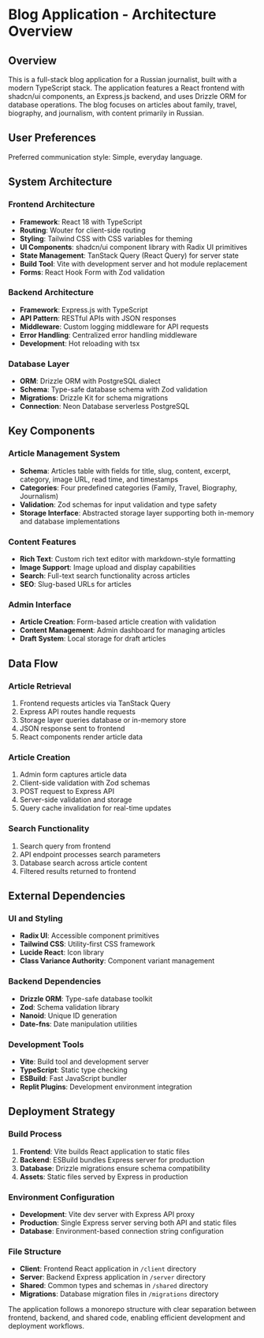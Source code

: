 # Blog Application - Architecture Overview

## Overview

This is a full-stack blog application for a Russian journalist, built with a modern TypeScript stack. The application features a React frontend with shadcn/ui components, an Express.js backend, and uses Drizzle ORM for database operations. The blog focuses on articles about family, travel, biography, and journalism, with content primarily in Russian.

## User Preferences

Preferred communication style: Simple, everyday language.

## System Architecture

### Frontend Architecture
- **Framework**: React 18 with TypeScript
- **Routing**: Wouter for client-side routing
- **Styling**: Tailwind CSS with CSS variables for theming
- **UI Components**: shadcn/ui component library with Radix UI primitives
- **State Management**: TanStack Query (React Query) for server state
- **Build Tool**: Vite with development server and hot module replacement
- **Forms**: React Hook Form with Zod validation

### Backend Architecture
- **Framework**: Express.js with TypeScript
- **API Pattern**: RESTful APIs with JSON responses
- **Middleware**: Custom logging middleware for API requests
- **Error Handling**: Centralized error handling middleware
- **Development**: Hot reloading with tsx

### Database Layer
- **ORM**: Drizzle ORM with PostgreSQL dialect
- **Schema**: Type-safe database schema with Zod validation
- **Migrations**: Drizzle Kit for schema migrations
- **Connection**: Neon Database serverless PostgreSQL

## Key Components

### Article Management System
- **Schema**: Articles table with fields for title, slug, content, excerpt, category, image URL, read time, and timestamps
- **Categories**: Four predefined categories (Family, Travel, Biography, Journalism)
- **Validation**: Zod schemas for input validation and type safety
- **Storage Interface**: Abstracted storage layer supporting both in-memory and database implementations

### Content Features
- **Rich Text**: Custom rich text editor with markdown-style formatting
- **Image Support**: Image upload and display capabilities
- **Search**: Full-text search functionality across articles
- **SEO**: Slug-based URLs for articles

### Admin Interface
- **Article Creation**: Form-based article creation with validation
- **Content Management**: Admin dashboard for managing articles
- **Draft System**: Local storage for draft articles

## Data Flow

### Article Retrieval
1. Frontend requests articles via TanStack Query
2. Express API routes handle requests
3. Storage layer queries database or in-memory store
4. JSON response sent to frontend
5. React components render article data

### Article Creation
1. Admin form captures article data
2. Client-side validation with Zod schemas
3. POST request to Express API
4. Server-side validation and storage
5. Query cache invalidation for real-time updates

### Search Functionality
1. Search query from frontend
2. API endpoint processes search parameters
3. Database search across article content
4. Filtered results returned to frontend

## External Dependencies

### UI and Styling
- **Radix UI**: Accessible component primitives
- **Tailwind CSS**: Utility-first CSS framework
- **Lucide React**: Icon library
- **Class Variance Authority**: Component variant management

### Backend Dependencies
- **Drizzle ORM**: Type-safe database toolkit
- **Zod**: Schema validation library
- **Nanoid**: Unique ID generation
- **Date-fns**: Date manipulation utilities

### Development Tools
- **Vite**: Build tool and development server
- **TypeScript**: Static type checking
- **ESBuild**: Fast JavaScript bundler
- **Replit Plugins**: Development environment integration

## Deployment Strategy

### Build Process
1. **Frontend**: Vite builds React application to static files
2. **Backend**: ESBuild bundles Express server for production
3. **Database**: Drizzle migrations ensure schema compatibility
4. **Assets**: Static files served by Express in production

### Environment Configuration
- **Development**: Vite dev server with Express API proxy
- **Production**: Single Express server serving both API and static files
- **Database**: Environment-based connection string configuration

### File Structure
- **Client**: Frontend React application in `/client` directory
- **Server**: Backend Express application in `/server` directory  
- **Shared**: Common types and schemas in `/shared` directory
- **Migrations**: Database migration files in `/migrations` directory

The application follows a monorepo structure with clear separation between frontend, backend, and shared code, enabling efficient development and deployment workflows.